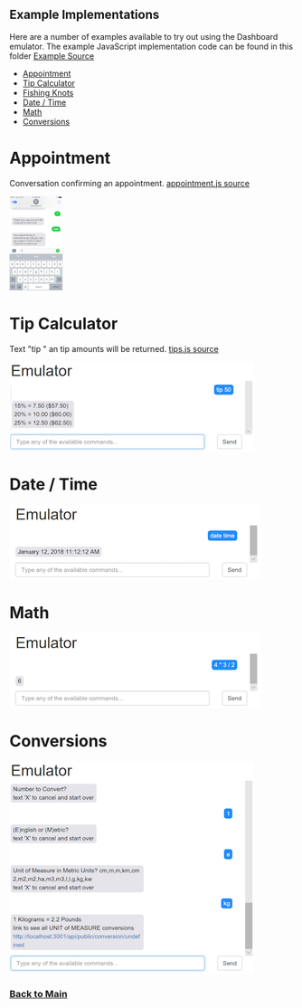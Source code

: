 ## Example Implementations 

Here are a number of examples available to try out using the Dashboard emulator. The example JavaScript implementation code can be found in this folder [Example Source](../server/convoevents/examples)

* [Appointment](#appointment) 
* [Tip Calculator](#tip-calculator)
* [Fishing Knots](#knots)
* [Date / Time](#date-time)
* [Math](#math)
* [Conversions](#conversions)

# Appointment 

Conversation confirming an appointment.  [appointment.js source](../server/convoevents/examples/appointment.js)

![](images/appt-convo.png)

# Tip Calculator

Text "tip <amount>" an tip amounts will be returned.   [tips.js source](../server/convoevents/examples/tips.js)  

![](images/examples/TipCalculator.PNG)

# Date / Time
![](images/examples/DateTime.PNG)

# Math
![](images/examples/Math.PNG)

# Conversions
![](images/examples/Conversions.PNG)



### [Back to Main](https://github.com/in-the-keyhole/khs-convo) 
